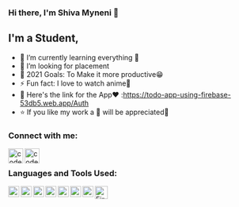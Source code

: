 ### Hi there, I'm Shiva Myneni 👋


## I'm a Student,

- 🌱 I’m currently learning everything 🤣
- 👯 I’m looking for placement
- 🥅 2021 Goals: To Make it more productive😁
- ⚡ Fun fact: I love to watch anime👻
- 🔗 Here's the link for the App❤ :https://todo-app-using-firebase-53db5.web.app/Auth
- ⭐ If you like my work a 🌟 will be appreciated🤩

### Connect with me:

[<img align="left" alt="codeSTACKr | LinkedIn" width="30px" src="https://img.icons8.com/metro/50/000000/linkedin.png" />][linkedin]
[<img align="left" alt="codeSTACKr | Instagram" width="30px" src="https://img.icons8.com/metro/50/000000/instagram-new.png" />][instagram]
<br />

### Languages and Tools Used:

<img align="left" alt="Visual Studio Code" width="22px" src="https://img.icons8.com/fluent/50/000000/visual-studio-code-2019.png" /><img align="left" alt="JavaScript" width="22px" src="https://img.icons8.com/color/50/000000/javascript.png" /><img align="left" alt="React-Native" width="22px" src="https://img.icons8.com/color/50/000000/react-native.png" /><img align="left" alt="Git" width="22px" src="https://img.icons8.com/color/50/000000/git.png" /><img align="left" alt="GitHub" width="22px" src="https://img.icons8.com/material-rounded/50/000000/github.png" /><img align="left" alt="HTML5" width="22px" src="https://img.icons8.com/color/48/000000/html-5.png" /><img align="left" alt="CSS3" width="22px" src="https://img.icons8.com/color/48/000000/css3.png" /><img align="left" alt="Firebase" width="26px" src="https://img.icons8.com/color/48/000000/firebase.png" />
<br />
<br />




  

[instagram]: https://instagram.com/_shivamyneni
[linkedin]: https://linkedin.com/in/shivamyneni
